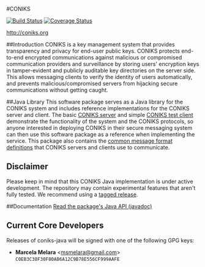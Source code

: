 #CONIKS

[![Build Status](https://travis-ci.org/coniks-sys/coniks-java.svg?branch=master)](https://travis-ci.org/coniks-sys/coniks-java)
[![Coverage Status](https://coveralls.io/repos/github/coniks-sys/coniks-java/badge.svg?branch=master&dummy=1)](https://coveralls.io/github/coniks-sys/coniks-java)

http://coniks.org

##Introduction
CONIKS is a key management system that provides transparency and privacy for end-user public keys. CONIKS protects end-to-end encrypted communications against malicious or compromised communication providers and surveillance by storing users' encryption keys in tamper-evident and publicly auditable key directories on the server side. This allows messaging clients to verify the identity of users automatically, and prevents malicious/compromised servers from hijacking secure communications without getting caught.

##Java Library
This software package serves as a Java library for the CONIKS system and includes reference implementations for the CONIKS server and client. The basic [CONIKS server](https://github.com/coniks-sys/coniks-java/tree/master/coniks_server) and simple [CONIKS test client](https://github.com/coniks-sys/coniks-java/tree/master/coniks_test_client) demonstrate the functionality of the system and the CONIKS protocols, so anyone interested in deploying CONIKS in their secure messaging system can then use this software package as a reference when implementing the service. This package also contains the [common message format definitions](https://github.com/coniks-sys/coniks-java/tree/master/coniks_common) that CONIKS servers and clients use to communicate.

## Disclaimer
Please keep in mind that this CONIKS Java implementation is under active development. The repository may contain experimental features that aren't fully tested. We recommend using a [tagged release](https://github.com/coniks-sys/coniks-java/releases).

##Documentation
[Read the package's Java API (javadoc)](https://coniks-sys.github.io/coniks-java/)

## Current Core Developers
Releases of coniks-java will be signed with one of the following GPG keys:

- **Marcela Melara** &lt;msmelara@gmail.com&gt; `C0EB3C38F30F80AB6A12C9B78E556CF999AAFE`
